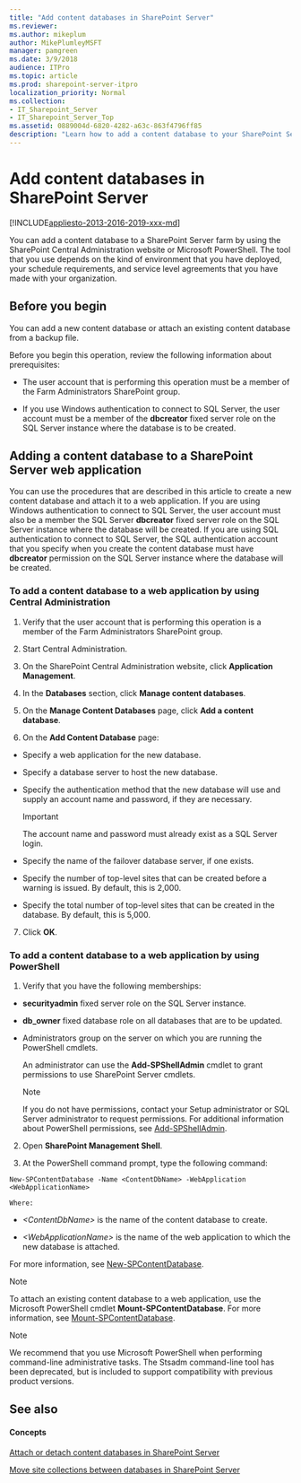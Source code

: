 ```yaml
---
title: "Add content databases in SharePoint Server"
ms.reviewer: 
ms.author: mikeplum
author: MikePlumleyMSFT
manager: pamgreen
ms.date: 3/9/2018
audience: ITPro
ms.topic: article
ms.prod: sharepoint-server-itpro
localization_priority: Normal
ms.collection:
- IT_Sharepoint_Server
- IT_Sharepoint_Server_Top
ms.assetid: 0889004d-6820-4282-a63c-863f4796ff85
description: "Learn how to add a content database to your SharePoint Server farm."
---
```


# Add content databases in SharePoint Server

[!INCLUDE[appliesto-2013-2016-2019-xxx-md](../includes/appliesto-2013-2016-2019-xxx-md.md)]

You can add a content database to a SharePoint Server farm by using the SharePoint Central Administration website or Microsoft PowerShell. The tool that you use depends on the kind of environment that you have deployed, your schedule requirements, and service level agreements that you have made with your organization.
  
    
## Before you begin
<a name="begin"> </a>

You can add a new content database or attach an existing content database from a backup file.
  
Before you begin this operation, review the following information about prerequisites:
  
- The user account that is performing this operation must be a member of the Farm Administrators SharePoint group.
    
- If you use Windows authentication to connect to SQL Server, the user account must be a member of the **dbcreator** fixed server role on the SQL Server instance where the database is to be created. 
    
## Adding a content database to a SharePoint Server web application
<a name="proc1"> </a>

You can use the procedures that are described in this article to create a new content database and attach it to a web application. If you are using Windows authentication to connect to SQL Server, the user account must also be a member the SQL Server **dbcreator** fixed server role on the SQL Server instance where the database will be created. If you are using SQL authentication to connect to SQL Server, the SQL authentication account that you specify when you create the content database must have **dbcreator** permission on the SQL Server instance where the database will be created. 
  
### To add a content database to a web application by using Central Administration

1. Verify that the user account that is performing this operation is a member of the Farm Administrators SharePoint group.
    
2. Start Central Administration.
    
3. On the SharePoint Central Administration website, click **Application Management**.
    
4. In the **Databases** section, click **Manage content databases**.
    
5. On the **Manage Content Databases** page, click **Add a content database**.
    
6. On the **Add Content Database** page: 
    
  - Specify a web application for the new database.
    
  - Specify a database server to host the new database.
    
  - Specify the authentication method that the new database will use and supply an account name and password, if they are necessary.
    
    > [!IMPORTANT]
    > The account name and password must already exist as a SQL Server login. 
  
  - Specify the name of the failover database server, if one exists.
    
  - Specify the number of top-level sites that can be created before a warning is issued. By default, this is 2,000.
    
  - Specify the total number of top-level sites that can be created in the database. By default, this is 5,000.
    
7. Click **OK**.
    
### To add a content database to a web application by using PowerShell

1. Verify that you have the following memberships:
    
  - **securityadmin** fixed server role on the SQL Server instance. 
    
  - **db_owner** fixed database role on all databases that are to be updated. 
    
  - Administrators group on the server on which you are running the PowerShell cmdlets.
    
    An administrator can use the **Add-SPShellAdmin** cmdlet to grant permissions to use SharePoint Server cmdlets. 
    
    > [!NOTE]
    > If you do not have permissions, contact your Setup administrator or SQL Server administrator to request permissions. For additional information about PowerShell permissions, see [Add-SPShellAdmin](/powershell/module/sharepoint-server/Add-SPShellAdmin?view=sharepoint-ps). 
  
2. Open **SharePoint Management Shell**.
    
3. At the PowerShell command prompt, type the following command:
    
  ```
  New-SPContentDatabase -Name <ContentDbName> -WebApplication <WebApplicationName>
  ```

    Where:
    
  -  _\<ContentDbName\>_ is the name of the content database to create. 
    
  -  _\<WebApplicationName\>_ is the name of the web application to which the new database is attached. 
    
For more information, see [New-SPContentDatabase](/powershell/module/sharepoint-server/New-SPContentDatabase?view=sharepoint-ps).
  
> [!NOTE]
> To attach an existing content database to a web application, use the Microsoft PowerShell cmdlet **Mount-SPContentDatabase**. For more information, see [Mount-SPContentDatabase](/powershell/module/sharepoint-server/Mount-SPContentDatabase?view=sharepoint-ps). 
  
> [!NOTE]
> We recommend that you use Microsoft PowerShell when performing command-line administrative tasks. The Stsadm command-line tool has been deprecated, but is included to support compatibility with previous product versions. 
  
## See also
<a name="proc1"> </a>

#### Concepts

[Attach or detach content databases in SharePoint Server](attach-or-detach-content-databases.md)
  
[Move site collections between databases in SharePoint Server](move-site-collections-between-databases.md)

